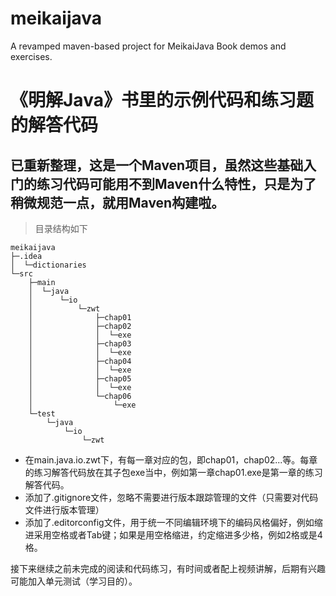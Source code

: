 # meikaijava
A revamped maven-based project for MeikaiJava Book demos and exercises.

# 《明解Java》书里的示例代码和练习题的解答代码
## 已重新整理，这是一个Maven项目，虽然这些基础入门的练习代码可能用不到Maven什么特性，只是为了稍微规范一点，就用Maven构建啦。
> 目录结构如下
```
meikaijava
├─.idea
│  └─dictionaries
└─src
    ├─main
    │  └─java
    │      └─io
    │          └─zwt
    │              ├─chap01
    │              ├─chap02
    │              │  └─exe
    │              ├─chap03
    │              │  └─exe
    │              ├─chap04
    │              │  └─exe
    │              ├─chap05
    │              │  └─exe
    │              └─chap06
    │                  └─exe
    └─test
        └─java
            └─io
                └─zwt
```
- 在main.java.io.zwt下，有每一章对应的包，即chap01，chap02...等。每章的练习解答代码放在其子包exe当中，例如第一章chap01.exe是第一章的练习解答代码。
- 添加了.gitignore文件，忽略不需要进行版本跟踪管理的文件（只需要对代码文件进行版本管理）
- 添加了.editorconfig文件，用于统一不同编辑环境下的编码风格偏好，例如缩进采用空格或者Tab键；如果是用空格缩进，约定缩进多少格，例如2格或是4格。

接下来继续之前未完成的阅读和代码练习，有时间或者配上视频讲解，后期有兴趣可能加入单元测试（学习目的）。
